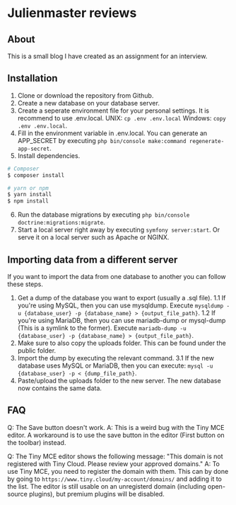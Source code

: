 # Julienmaster reviews

## About

This is a small blog I have created as an assignment for an interview.

## Installation

1. Clone or download the repository from Github.
2. Create a new database on your database server.
3. Create a seperate environment file for your personal settings. It is recommend to use .env.local. UNIX: `cp .env .env.local` Windows: `copy .env .env.local`.
4. Fill in the environment variable in .env.local. You can generate an APP_SECRET by executing `php bin/console make:command regenerate-app-secret`.
5. Install dependencies.
```bash
# Composer
$ composer install

# yarn or npm
$ yarn install
$ npm install
```
6. Run the database migrations by executing `php bin/console doctrine:migrations:migrate`.
7. Start a local server right away by executing `symfony server:start`. Or serve it on a local server such as Apache or NGINX.

## Importing data from a different server

If you want to import the data from one database to another you can follow these steps.
1. Get a dump of the database you want to export (usually a .sql file).
	1.1 If you're using MySQL, then you can use mysqldump. Execute `mysqldump -u {database_user} -p {database_name} > {output_file_path}`.
	1.2 If you're using MariaDB, then you can use mariadb-dump or mysql-dump (This is a symlink to the former). Execute `mariadb-dump -u {database_user} -p {database_name} > {output_file_path}`.
2. Make sure to also copy the uploads folder. This can be found under the public folder.
3. Import the dump by executing the relevant command.
	3.1 If the new database uses MySQL or MariaDB, then you can execute: `mysql -u {database_user} -p < {dump_file_path}`.
4. Paste/upload the uploads folder to the new server.
The new database now contains the same data.

## FAQ
Q: The Save button doesn't work.
A: This is a weird bug with the Tiny MCE editor. A workaround is to use the save button in the editor (First button on the toolbar) instead.

Q: The Tiny MCE editor shows the following message: "This domain is not registered with Tiny Cloud. Please review your approved domains."
A: To use Tiny MCE, you need to register the domain with them. This can by done by going to `https://www.tiny.cloud/my-account/domains/` and adding it to the list.
The editor is still usable on an unregisterd domain (including open-source plugins), but premium plugins will be disabled.